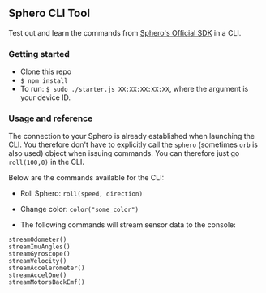 ## Sphero CLI Tool

Test out and learn the commands from [Sphero's Official SDK](https://github.com/orbotix/sphero.js) in a CLI.

### Getting started

* Clone this repo
* `$ npm install`
* To run: `$ sudo ./starter.js XX:XX:XX:XX:XX`, where the argument is your device ID.

### Usage and reference

The connection to your Sphero is already established when launching the CLI. You therefore don't have to explicitly call the `sphero` (sometimes `orb` is also used) object when issuing commands. You can therefore just go `roll(100,0)` in the CLI.

Below are the commands available for the CLI:

* Roll Sphero:
`roll(speed, direction)`

* Change color:
`color("some_color")`

* The following commands will stream sensor data to the console:
```
streamOdometer()
streamImuAngles()
streamGyroscope()
streamVelocity()
streamAccelerometer()
streamAccelOne()
streamMotorsBackEmf()
```


<!--example repl stuff:
getChassisId().then((a)=>console.log(a))-->


<!--setHeading            : 0x01,
  setStabilization      : 0x02,
  setRotationRate       : 0x03,
  setCreationDate       : 0x04,
  getBallRegWebsite     : 0x05,
  reEnableDemo          : 0x06,
  getChassisId          : 0x07,
  setChassisId          : 0x08,
  selfLevel             : 0x09,
  setVdl                : 0x0A,
  setDataStreaming      : 0x11,
  setCollisionDetection : 0x12,
  locator               : 0x13,
  setAccelerometer      : 0x14,
  readLocator           : 0x15,
  setRgbLed             : 0x20,
  setBackLed            : 0x21,
  getRgbLed             : 0x22,
  roll                  : 0x30,
  boost                 : 0x31,
  move                  : 0x32,
  setRawMotors          : 0x33,
  setMotionTimeout      : 0x34,
  setOptionsFlag        : 0x35,
  getOptionsFlag        : 0x36,
  setTempOptionFlags    : 0x37,
  getTempOptionFlags    : 0x38,
  getConfigBlock        : 0x40,
  setSsbParams          : 0x41,
  setDeviceMode         : 0x42,
  setConfigBlock        : 0x43,
  getDeviceMode         : 0x44,
  getSsb                : 0x46,
  setSsb                : 0x47,
  ssbRefill             : 0x48,
  ssbBuy                : 0x49,
  ssbUseConsumeable     : 0x4A,
  ssbGrantCores         : 0x4B,
  ssbAddXp              : 0x4C,
  ssbLevelUpAttr        : 0x4D,
  getPwSeed             : 0x4E,
  ssbEnableAsync        : 0x4F,
  runMacro              : 0x50,
  saveTempMacro         : 0x51,
  saveMacro             : 0x52,
  initMacroExecutive    : 0x54,
  abortMacro            : 0x55,
  macroStatus           : 0x56,
  setMacroParam         : 0x57,
  appendTempMacroChunk  : 0x58,
  eraseOBStorage        : 0x60,
  appendOBFragment      : 0x61,
  execOBProgram         : 0x62,
  abortOBProgram        : 0x63,
  answerInput           : 0x64,
  commitToFlash         : 0x65,
  commitToFlashAlias    : 0x70-->